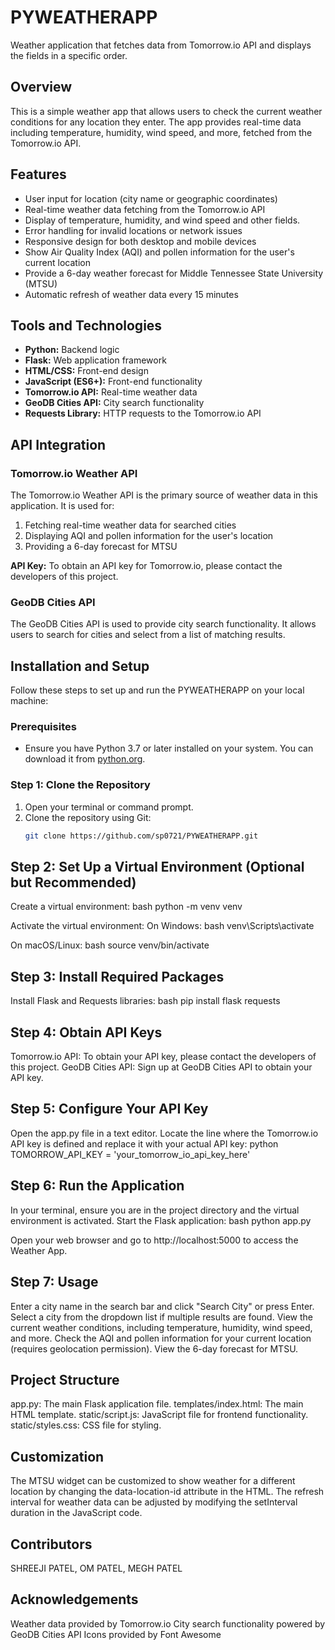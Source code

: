 # PYWEATHERAPP

Weather application that fetches data from Tomorrow.io API and displays the fields in a specific order.

## Overview

This is a simple weather app that allows users to check the current weather conditions for any location they enter. The app provides real-time data including temperature, humidity, wind speed, and more, fetched from the Tomorrow.io API.

## Features

- User input for location (city name or geographic coordinates)
- Real-time weather data fetching from the Tomorrow.io API
- Display of temperature, humidity, and wind speed and other fields.
- Error handling for invalid locations or network issues
- Responsive design for both desktop and mobile devices
- Show Air Quality Index (AQI) and pollen information for the user's current location
- Provide a 6-day weather forecast for Middle Tennessee State University (MTSU)
- Automatic refresh of weather data every 15 minutes

## Tools and Technologies

- **Python:** Backend logic
- **Flask:** Web application framework
- **HTML/CSS:** Front-end design
- **JavaScript (ES6+):** Front-end functionality
- **Tomorrow.io API:** Real-time weather data
- **GeoDB Cities API:** City search functionality
- **Requests Library:** HTTP requests to the Tomorrow.io API

## API Integration

### Tomorrow.io Weather API
The Tomorrow.io Weather API is the primary source of weather data in this application. It is used for:
1. Fetching real-time weather data for searched cities
2. Displaying AQI and pollen information for the user's location
3. Providing a 6-day forecast for MTSU

**API Key:** To obtain an API key for Tomorrow.io, please contact the developers of this project.

### GeoDB Cities API
The GeoDB Cities API is used to provide city search functionality. It allows users to search for cities and select from a list of matching results.

## Installation and Setup

Follow these steps to set up and run the PYWEATHERAPP on your local machine:

### Prerequisites
- Ensure you have Python 3.7 or later installed on your system. You can download it from [python.org](https://www.python.org/downloads/).

### Step 1: Clone the Repository
1. Open your terminal or command prompt.
2. Clone the repository using Git:
   ```bash
   git clone https://github.com/sp0721/PYWEATHERAPP.git


## Step 2: Set Up a Virtual Environment (Optional but Recommended)
Create a virtual environment:
bash
python -m venv venv

Activate the virtual environment:
On Windows:
bash
venv\Scripts\activate

On macOS/Linux:
bash
source venv/bin/activate

## Step 3: Install Required Packages
Install Flask and Requests libraries:
bash
pip install flask requests

## Step 4: Obtain API Keys
Tomorrow.io API:
To obtain your API key, please contact the developers of this project.
GeoDB Cities API:
Sign up at GeoDB Cities API to obtain your API key.

## Step 5: Configure Your API Key
Open the app.py file in a text editor.
Locate the line where the Tomorrow.io API key is defined and replace it with your actual API key:
python
TOMORROW_API_KEY = 'your_tomorrow_io_api_key_here'

## Step 6: Run the Application
In your terminal, ensure you are in the project directory and the virtual environment is activated.
Start the Flask application:
bash
python app.py

Open your web browser and go to http://localhost:5000 to access the Weather App.

## Step 7: Usage
Enter a city name in the search bar and click "Search City" or press Enter.
Select a city from the dropdown list if multiple results are found.
View the current weather conditions, including temperature, humidity, wind speed, and more.
Check the AQI and pollen information for your current location (requires geolocation permission).
View the 6-day forecast for MTSU.

## Project Structure
app.py: The main Flask application file.
templates/index.html: The main HTML template.
static/script.js: JavaScript file for frontend functionality.
static/styles.css: CSS file for styling.

## Customization
The MTSU widget can be customized to show weather for a different location by changing the data-location-id attribute in the HTML.
The refresh interval for weather data can be adjusted by modifying the setInterval duration in the JavaScript code.

## Contributors
SHREEJI PATEL, OM PATEL, MEGH PATEL

## Acknowledgements
Weather data provided by Tomorrow.io
City search functionality powered by GeoDB Cities API
Icons provided by Font Awesome
